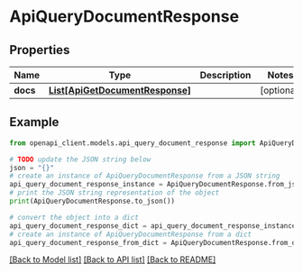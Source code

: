 # ApiQueryDocumentResponse


## Properties

Name | Type | Description | Notes
------------ | ------------- | ------------- | -------------
**docs** | [**List[ApiGetDocumentResponse]**](ApiGetDocumentResponse.md) |  | [optional] 

## Example

```python
from openapi_client.models.api_query_document_response import ApiQueryDocumentResponse

# TODO update the JSON string below
json = "{}"
# create an instance of ApiQueryDocumentResponse from a JSON string
api_query_document_response_instance = ApiQueryDocumentResponse.from_json(json)
# print the JSON string representation of the object
print(ApiQueryDocumentResponse.to_json())

# convert the object into a dict
api_query_document_response_dict = api_query_document_response_instance.to_dict()
# create an instance of ApiQueryDocumentResponse from a dict
api_query_document_response_from_dict = ApiQueryDocumentResponse.from_dict(api_query_document_response_dict)
```
[[Back to Model list]](../README.md#documentation-for-models) [[Back to API list]](../README.md#documentation-for-api-endpoints) [[Back to README]](../README.md)


